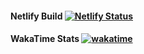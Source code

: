#### Netlify Build [![Netlify Status](https://api.netlify.com/api/v1/badges/79618169-5f9b-4960-a6f7-0da7dd6b43f5/deploy-status)](https://app.netlify.com/sites/data4me/deploys)
#### WakaTime Stats [![wakatime](https://wakatime.com/badge/user/6887a696-3885-4b54-a72b-318b6f2379be/project/dc04a3d0-2dfe-4b33-a541-7d2bd3be4ba2.svg)](https://wakatime.com/badge/user/6887a696-3885-4b54-a72b-318b6f2379be/project/dc04a3d0-2dfe-4b33-a541-7d2bd3be4ba2)